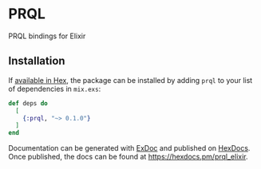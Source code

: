 # PRQL

PRQL bindings for Elixir

## Installation

If [available in Hex](https://hex.pm/docs/publish), the package can be installed
by adding `prql` to your list of dependencies in `mix.exs`:

```elixir
def deps do
  [
    {:prql, "~> 0.1.0"}
  ]
end
```

Documentation can be generated with [ExDoc](https://github.com/elixir-lang/ex_doc)
and published on [HexDocs](https://hexdocs.pm). Once published, the docs can
be found at <https://hexdocs.pm/prql_elixir>.
